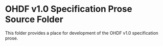 # OHDF v1.0 Specification Prose Source Folder

This folder provides a place for development of the 
OHDF v1.0 specification prose.
